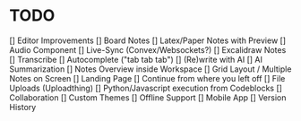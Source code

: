 # TODO

[] Editor Improvements
[] Board Notes
[] Latex/Paper Notes with Preview
[] Audio Component
[] Live-Sync (Convex/Websockets?)
[] Excalidraw Notes
[] Transcribe
[] Autocomplete ("tab tab tab")
[] (Re)write with AI
[] AI Summarization
[] Notes Overview inside Workspace
[] Grid Layout / Multiple Notes on Screen
[] Landing Page
[] Continue from where you left off
[] File Uploads (Uploadthing)
[] Python/Javascript execution from Codeblocks
[] Collaboration
[] Custom Themes
[] Offline Support
[] Mobile App
[] Version History
